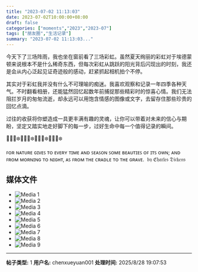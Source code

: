 ```yaml
---
title: "2023-07-02 11:13:03"
date: 2023-07-02T10:00:00+08:00
draft: false
categories: ["moments","2023","2023-07"]
tags: ["朋友圈","生活记录"]
summary: "2023-07-02 11:13:03..."
---
```


今天下了三场阵雨，我也坐在窗前看了三场彩虹。虽然夏天绚丽的彩虹对于埃德蒙顿来说根本不是什么稀奇东西，但每次彩虹从跳跃的阳光背后闪现出的时刻，我还是会从内心泛起见证奇迹般的感动，赶紧抓起相机拍个不停。

其实对于彩虹我并没有什么不可理喻的痴迷。我喜欢观察和记录一年四季各种天气。不时翻看相册，还能猛然回忆起数年前捕捉那些精彩时的惊喜心情。我们无法阻拦岁月的匆匆流逝，却永远可以用饱含情感的图像或文字，去留存住那些珍贵的回忆点滴。

过往的收获将你塑造成一具更丰满有趣的灵魂，让你可以带着对未来的信心与期盼，坚定又踏实地走好脚下的每一步，过好生命中每一个值得记录的瞬间。

🌷🌻🍁❄️🌷🌻🍁❄️🌷🌻🍁❄️🌷🌻🍁❄️

ꜰᴏʀ ɴᴀᴛᴜʀᴇ ɢɪᴠᴇꜱ ᴛᴏ ᴇᴠᴇʀʏ ᴛɪᴍᴇ ᴀɴᴅ ꜱᴇᴀꜱᴏɴ ꜱᴏᴍᴇ ʙᴇᴀᴜᴛɪᴇꜱ ᴏꜰ ɪᴛꜱ ᴏᴡɴ; ᴀɴᴅ ꜰʀᴏᴍ ᴍᴏʀɴɪɴɢ ᴛᴏ ɴɪɢʜᴛ, ᴀꜱ ꜰʀᴏᴍ ᴛʜᴇ ᴄʀᴀᴅʟᴇ ᴛᴏ ᴛʜᴇ ɢʀᴀᴠᴇ. 
​
​𝔟𝔶 ℭ𝔥𝔞𝔯𝔩𝔢𝔰 𝔇𝔦𝔠𝔨𝔢𝔫𝔰

## 媒体文件

- ![Media 1](/Moments/photos/2023-07-02/202307021113030.jpg)
- ![Media 2](/Moments/photos/2023-07-02/202307021113031.jpg)
- ![Media 3](/Moments/photos/2023-07-02/202307021113032.jpg)
- ![Media 4](/Moments/photos/2023-07-02/202307021113033.jpg)
- ![Media 5](/Moments/photos/2023-07-02/202307021113034.jpg)
- ![Media 6](/Moments/photos/2023-07-02/202307021113035.jpg)
- ![Media 7](/Moments/photos/2023-07-02/202307021113036.jpg)
- ![Media 8](/Moments/photos/2023-07-02/202307021113037.jpg)
- ![Media 9](/Moments/photos/2023-07-02/202307021113038.jpg)

---

**帖子类型:** 1
**用户名:** chenxueyuan001
**处理时间:** 2025/8/28 19:07:53